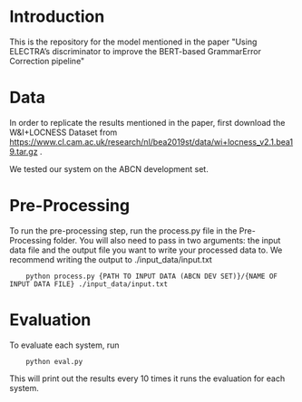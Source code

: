 # Introduction #

This is the repository for the model mentioned in the paper "Using ELECTRA’s discriminator to improve the BERT-based GrammarError Correction pipeline"

# Data #
In order to replicate the results mentioned in the paper, first download the W\&I+LOCNESS Dataset from https://www.cl.cam.ac.uk/research/nl/bea2019st/data/wi+locness_v2.1.bea19.tar.gz .

We tested our system on the ABCN development set.

# Pre-Processing #

To run the pre-processing step, run the process.py file in the Pre-Processing folder. You will also need to pass in two arguments: the input data file and the output file you want to write your processed data to. We recommend writing the output to ./input_data/input.txt

        python process.py {PATH TO INPUT DATA (ABCN DEV SET)}/{NAME OF INPUT DATA FILE} ./input_data/input.txt

# Evaluation #

To evaluate each system, run

        python eval.py

This will print out the results every 10 times it runs the evaluation for each system.


